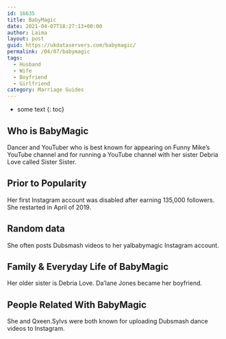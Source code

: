 ```yaml
---
id: 16635
title: BabyMagic
date: 2021-04-07T18:27:13+00:00
author: Laima
layout: post
guid: https://ukdataservers.com/babymagic/
permalink: /04/07/babymagic
tags:
  - Husband
  - Wife
  - Boyfriend
  - Girlfriend
category: Marriage Guides
---
```


* some text
{: toc}


## Who is BabyMagic
                  
                  
                  
Dancer and YouTuber who is best known for appearing on Funny Mike&#8217;s YouTube channel and for running a YouTube channel with her sister Debria Love called Sister Sister. 
                  
              
            
              
            
                
                
                
## Prior to Popularity
                  
                  
                  
Her first Instagram account was disabled after earning 135,000 followers. She restarted in April of 2019. 
                  
              
            
              
            
                
                
                
## Random data
                  
                  
                  
She often posts Dubsmash videos to her yalbabymagic Instagram account. 
                  
              
            
              
            
                
                
                
## Family & Everyday Life of BabyMagic
                  
                  
                  
Her older sister is Debria Love. Da&#8217;lane Jones became her boyfriend.
                  
              
            
              
            
                
                
                
## People Related With BabyMagic
                  
                  
                  
She and Qxeen.Sylvs were both known for uploading Dubsmash dance videos to Instagram.
                  
              
            
              
            
                
              
            
              
              
            
            
              
            
          
          
          